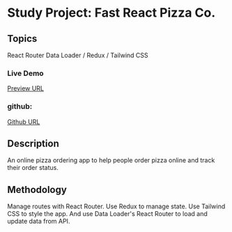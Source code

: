 # Study Project: Fast React Pizza Co.

## Topics

React Router Data Loader / Redux / Tailwind CSS

### Live Demo

[Preview URL](https://lauv-react-pizza-delivery.netlify.app/)

### github:

[Github URL](https://github.com/pussaaon/ud-ultimate-react-course-2024/tree/master/hand-ons/part4/fast-react-pizza)

## Description

An online pizza ordering app to help people order pizza online and track their order status.

## Methodology

Manage routes with React Router. Use Redux to manage state. Use Tailwind CSS to style the app. And use Data Loader's React Router to load and update data from API.
